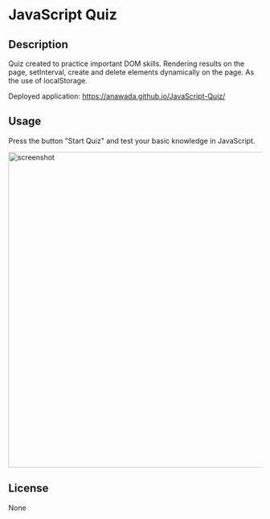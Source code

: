 # JavaScript Quiz

## Description

Quiz created to practice important DOM skills. Rendering results on the page, setInterval, create and delete elements dynamically on the page. As the use of localStorage. 

Deployed application: https://anawada.github.io/JavaScript-Quiz/

## Usage 

Press the button "Start Quiz" and test your basic knowledge in JavaScript.


<img width="629" alt="screenshot" src="https://user-images.githubusercontent.com/108739635/213019460-a9841220-1592-40d2-b8eb-0eceb3be2382.png">



## License

None


